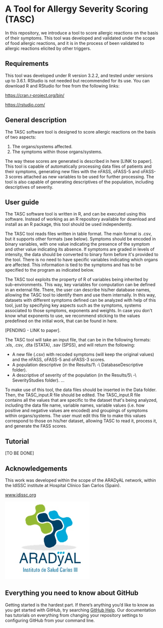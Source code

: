 # A Tool for Allergy Severity Scoring (TASC)

In this repository, we introduce a tool to score allergic reactions on the basis of their symptoms. This tool was developed and validated under the scope of food allergic reactions, and it is in the process of been validated to allergic reactions elicited by other triggers.

## Requirements

This tool was developed under R version 3.2.2, and tested under versions up to 3.6.1. RStudio is not needed but recommended for its use. You can download R and RStudio for free from the following links:

https://cran.r-project.org/bin/

https://rstudio.com/

## General description

The TASC software tool is designed to score allergic reactions on the basis of two aspects:
1) The organs/systems affected.
2) The symptoms within those organs/systems.

The way these scores are generated is described in here [LINK to paper]. This tool is capable of automatically processing data files of patients and their symptoms, generating new files with the nFASS, oFASS-5 and oFASS-3 scores attached as new variables to be used for further processing. The tool is also capable of generating descriptives of the population, including descriptives of severity.

## User guide

The TASC software tool is written in R, and can be executed using this software. Instead of working as an R repository available for download and install as an R package, this tool should be used independently. 

The TASC tool reads files written in table format. The main format is .csv, but it supports other formats (see below). Symptoms should be encoded in binary variables, with one value indicating the presence of the symptom and other value indicating its absence. If symptoms are graded in levels of intensity, the data should be converted to binary form before it's provided to the tool. There is no need to have specific variables indicating which organs are affected. This information is tied to the symptoms and has to be specified to the program as indicated below.

The TASC tool exploits the property of R of variables being inherited by sub-environments. This way, key variables for computation can be defined in an external file. There, the user can describe his/her database names, allowing the TASC tool to identify them and use them internally. In this way, datasets with different symptoms defined can be analyzed with help of this tool, just by specifying key aspects such as the symptoms, systems associated to those symptoms, exponents and weights. In case you don't know what exponents to use, we recommend sticking to the values predefined on the initial work, that can be found in here.

[PENDING - LINK to paper].

The TASC tool will take an input file, that can be in the following formats: .xls, .csv, .dta (STATA), .sav (SPSS), and will return the following:
- A new file (.csv) with recoded symptoms (will keep the original values) and the nFASS, oFASS-5 and oFASS-3 scores.
- A population descriptive (in the Results/1\ -\ DatabaseDescriptive folder).
- A descriptive of severity of the population (in the Results/5\ -\ SeverityStudies folder).
...

To make use of this tool, the data files should be inserted in the Data folder. Then, the TASC_input.R file should be edited. The TASC_input.R file contains all the values that are specific to the dataset that's being analyzed, including the data file name, variable names, variable values (i.e. how positive and negative values are encoded) and groupings of symptoms within organs/systems. The user must edit this file to make this values correspond to those on his/her dataset, allowing TASC to read it, process it, and generate the FASS scores.

## Tutorial

[TO BE DONE]

## Acknowledgements

This work was developed within the scope of the ARADyAL network, within the IdISSC institute at Hospital Clínico San Carlos (Spain).

www.idissc.org

<img src="https://github.com/ismaelGomez87/TASC/blob/master/images/Logo_aradyal.jpg">


## Everything you need to know about GitHub

Getting started is the hardest part. If there’s anything you’d like to know as you get started with GitHub, try searching [GitHub Help](https://help.github.com). Our documentation has tutorials on everything from changing your repository settings to configuring GitHub from your command line.
